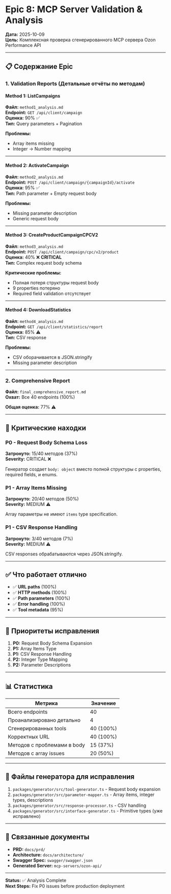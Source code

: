 # Epic 8: MCP Server Validation & Analysis

**Дата:** 2025-10-09  
**Цель:** Комплексная проверка сгенерированного MCP сервера Ozon Performance API

---

## 📋 Содержание Epic

### 1. Validation Reports (Детальные отчёты по методам)

#### Method 1: ListCampaigns
**Файл:** `method1_analysis.md`  
**Endpoint:** `GET /api/client/campaign`  
**Оценка:** 90% ✅  
**Тип:** Query parameters + Pagination  

**Проблемы:**
- Array items missing
- Integer → Number mapping

---

#### Method 2: ActivateCampaign
**Файл:** `method2_analysis.md`  
**Endpoint:** `POST /api/client/campaign/{campaignId}/activate`  
**Оценка:** 95% ✅  
**Тип:** Path parameter + Empty request body  

**Проблемы:**
- Missing parameter description
- Generic request body

---

#### Method 3: CreateProductCampaignCPCV2
**Файл:** `method3_analysis.md`  
**Endpoint:** `POST /api/client/campaign/cpc/v2/product`  
**Оценка:** 40% ❌ **CRITICAL**  
**Тип:** Complex request body schema  

**Критические проблемы:**
- Полная потеря структуры request body
- 9 properties потеряно
- Required field validation отсутствует

---

#### Method 4: DownloadStatistics
**Файл:** `method4_analysis.md`  
**Endpoint:** `GET /api/client/statistics/report`  
**Оценка:** 85% ⚠️  
**Тип:** CSV response  

**Проблемы:**
- CSV оборачивается в JSON.stringify
- Missing parameter description

---

### 2. Comprehensive Report

**Файл:** `final_comprehensive_report.md`  
**Охват:** Все 40 endpoints (100%)

**Общая оценка:** 77% ⚠️

---

## 🔴 Критические находки

### P0 - Request Body Schema Loss
**Затронуто:** 15/40 методов (37%)  
**Severity:** CRITICAL ❌

Генератор создает `body: object` вместо полной структуры с properties, required fields, и enums.

### P1 - Array Items Missing
**Затронуто:** 20/40 методов (50%)  
**Severity:** MEDIUM ⚠️

Array параметры не имеют `items` type specification.

### P1 - CSV Response Handling
**Затронуто:** 3/40 методов (7%)  
**Severity:** MEDIUM ⚠️

CSV responses обрабатываются через JSON.stringify.

---

## ✅ Что работает отлично

- ✅ **URL paths** (100%)
- ✅ **HTTP methods** (100%)
- ✅ **Path parameters** (100%)
- ✅ **Error handling** (100%)
- ✅ **Tool metadata** (95%)

---

## 🎯 Приоритеты исправления

1. **P0:** Request Body Schema Expansion
2. **P1:** Array Items Type
3. **P1:** CSV Response Handling
4. **P2:** Integer Type Mapping
5. **P2:** Parameter Descriptions

---

## 📊 Статистика

| Метрика | Значение |
|---------|----------|
| Всего endpoints | 40 |
| Проанализировано детально | 4 |
| Сгенерированных tools | 40 (100%) |
| Корректных URL | 40 (100%) |
| Методов с проблемами в body | 15 (37%) |
| Методов с array issues | 20 (50%) |

---

## 🔧 Файлы генератора для исправления

1. `packages/generator/src/tool-generator.ts` - Request body expansion
2. `packages/generator/src/parameter-mapper.ts` - Array items, integer types, descriptions
3. `packages/generator/src/response-processor.ts` - CSV handling
4. `packages/generator/src/interface-generator.ts` - Primitive types (уже исправлено)

---

## 📝 Связанные документы

- **PRD:** `docs/prd/`
- **Architecture:** `docs/architecture/`
- **Swagger Spec:** `swagger/swagger.json`
- **Generated Server:** `mcp-servers/ozon-api/`

---

**Status:** ✅ Analysis Complete  
**Next Steps:** Fix P0 issues before production deployment
